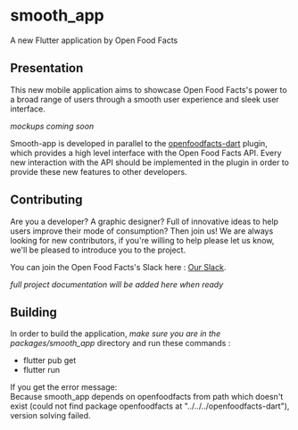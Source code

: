 # smooth_app

A new Flutter application by Open Food Facts

## Presentation

This new mobile application aims to showcase Open Food Facts's power to a broad range of users through a smooth user experience and sleek user interface.

*mockups coming soon*

Smooth-app is developed in parallel to the [openfoodfacts-dart](https://github.com/openfoodfacts/openfoodfacts-dart) plugin, which provides a high level interface with the Open Food Facts API.
Every new interaction with the API should be implemented in the plugin in order to provide these new features to other developers.

## Contributing

Are you a developer? A graphic designer? Full of innovative ideas to help users improve their mode of consumption? Then join us!
We are always looking for new contributors, if you're willing to help please let us know, we'll be pleased to introduce you to the project.

You can join the Open Food Facts's Slack here : [Our Slack](openfoodfacts.slack.com).

*full project documentation will be added here when ready*

## Building

In order to build the application, *make sure you are in the packages/smooth_app* directory and run these commands :
 - flutter pub get
 - flutter run

If you get the error message:  
Because smooth_app depends on openfoodfacts from path which doesn't exist (could not find package openfoodfacts at "../../../openfoodfacts-dart"), version solving failed.

